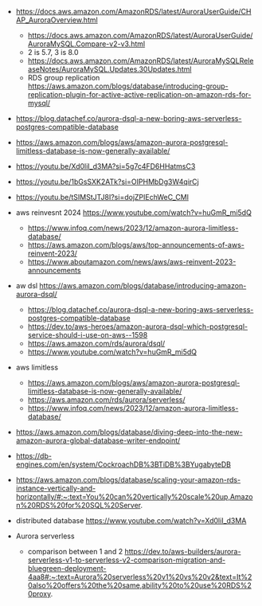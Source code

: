 * https://docs.aws.amazon.com/AmazonRDS/latest/AuroraUserGuide/CHAP_AuroraOverview.html
   * https://docs.aws.amazon.com/AmazonRDS/latest/AuroraUserGuide/AuroraMySQL.Compare-v2-v3.html
   * 2 is 5.7, 3 is 8.0
   * https://docs.aws.amazon.com/AmazonRDS/latest/AuroraMySQLReleaseNotes/AuroraMySQL.Updates.30Updates.html
   * RDS group replication https://aws.amazon.com/blogs/database/introducing-group-replication-plugin-for-active-active-replication-on-amazon-rds-for-mysql/

* https://blog.datachef.co/aurora-dsql-a-new-boring-aws-serverless-postgres-compatible-database
* https://aws.amazon.com/blogs/aws/amazon-aurora-postgresql-limitless-database-is-now-generally-available/
* https://youtu.be/Xd0liI_d3MA?si=5g7c4FD6HHatmsC3
* https://youtu.be/1bGsSXK2ATk?si=OIPHMbDg3W4qirCj
* https://youtu.be/tSIMStJTJ8I?si=dojZPIEchWeC_CMl

* aws reinvesnt 2024 https://www.youtube.com/watch?v=huGmR_mi5dQ
    * https://www.infoq.com/news/2023/12/amazon-aurora-limitless-database/
    * https://aws.amazon.com/blogs/aws/top-announcements-of-aws-reinvent-2023/
    * https://www.aboutamazon.com/news/aws/aws-reinvent-2023-announcements
    

* aw dsl https://aws.amazon.com/blogs/database/introducing-amazon-aurora-dsql/
    * https://blog.datachef.co/aurora-dsql-a-new-boring-aws-serverless-postgres-compatible-database
    * https://dev.to/aws-heroes/amazon-aurora-dsql-which-postgresql-service-should-i-use-on-aws--1598
    * https://aws.amazon.com/rds/aurora/dsql/
    * https://www.youtube.com/watch?v=huGmR_mi5dQ
    
* aws limitless
    * https://aws.amazon.com/blogs/aws/amazon-aurora-postgresql-limitless-database-is-now-generally-available/
    * https://aws.amazon.com/rds/aurora/serverless/
    * https://www.infoq.com/news/2023/12/amazon-aurora-limitless-database/

* https://aws.amazon.com/blogs/database/diving-deep-into-the-new-amazon-aurora-global-database-writer-endpoint/
* https://db-engines.com/en/system/CockroachDB%3BTiDB%3BYugabyteDB
* https://aws.amazon.com/blogs/database/scaling-your-amazon-rds-instance-vertically-and-horizontally/#:~:text=You%20can%20vertically%20scale%20up,Amazon%20RDS%20for%20SQL%20Server.

* distributed database https://www.youtube.com/watch?v=Xd0liI_d3MA

* Aurora serverless
     * comparison between 1 and 2 https://dev.to/aws-builders/aurora-serverless-v1-to-serverless-v2-comparison-migration-and-bluegreen-deployment-4aa8#:~:text=Aurora%20serverless%20v1%20vs%20v2&text=It%20also%20offers%20the%20same,ability%20to%20use%20RDS%20proxy.